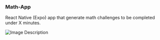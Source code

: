 ### Math-App
React Native (Expo) app that generate math challenges to be completed under X minutes.

![Image Description](https://hdmlbxshrurxrggmrogp.supabase.co/storage/v1/object/public/gpic/v1/image_2021_jueg0p0E8x)